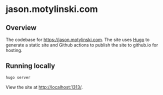 # jason.motylinski.com

## Overview

The codebase for <https://jason.motylinski.com>. The site uses [Hugo](https://www.hugo.io) to generate a static site and Github actions to publish the site to github.io for hosting.

## Running locally

```bash
hugo server
```

View the site at <http://localhost:1313/>.